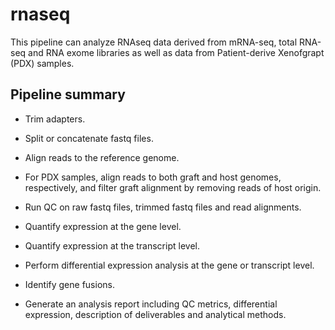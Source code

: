# rnaseq

This pipeline can analyze RNAseq data derived from mRNA-seq, total RNA-seq and RNA exome libraries as well as data from Patient-derive Xenofgrapt (PDX) samples. 

## Pipeline summary

- Trim adapters. 

- Split or concatenate fastq files. 

- Align reads to the reference genome. 

- For PDX samples, align reads to both graft and host genomes, respectively, and filter graft alignment by removing reads of host origin. 

- Run QC on raw fastq files, trimmed fastq files and read alignments. 

- Quantify expression at the gene level. 

- Quantify expression at the transcript level. 

- Perform differential expression analysis at the gene or transcript level. 

- Identify gene fusions.

- Generate an analysis report including QC metrics, differential expression, description of deliverables and analytical methods. 

